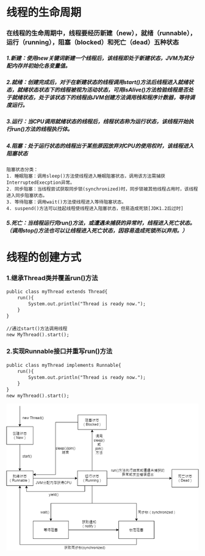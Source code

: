 # **线程的生命周期**

### 在线程的生命周期中，线程要经历新建（new），就绪（runnable），运行（running），阻塞（blocked）和死亡（dead）五种状态
##### 1.新建：使用new关键词新建一个线程后，该线程即处于新建状态，JVM为其分配内存并初始化各变量值。 
##### 2.就绪：创建完成后，对于在新建状态的线程调用start()方法后线程进入就绪状态，就绪状态状态下的线程被视为活动状态，可用isAlive()方法检验线程是否处于就绪状态，处于该状态下的线程由JVM创建方法调用栈和程序计数器，等待调度运行。
##### 3.运行：当CPU调用就绪状态的线程后，线程状态称为运行状态，该线程开始执行run()方法的线程执行体。
##### 4.阻塞：处于运行状态的线程出于某些原因放弃对CPU的使用权时，该线程进入阻塞状态
```
阻塞状态分类：
1. 睡眠阻塞：调用sleep()方法使线程进入睡眠阻塞状态，调用该方法需捕获InterruptedExecption异常。
2. 同步阻塞：当线程尝试获取同步锁(synchronized)时，同步锁被其他线程占用时，该线程进入同步阻塞状态。
3. 等待阻塞：调用wait()方法使线程进入等待阻塞状态。
4. suspend()方法可以挂起线程使线程进入阻塞状态，但易造成死锁[JDK1.2后过时]
```
##### 5.死亡：当线程运行完run()方法，或遭遇未捕获的异常时，线程进入死亡状态。（调用stop()方法也可以让线程进入死亡状态，因容易造成死锁所以弃用。）

# **线程的创建方式**
### 1.继承Thread类并覆盖run()方法
```
public class myThread extends Thread{
    run(){
        System.out.println("Thread is ready now.");
    }
}

//通过start()方法调用线程
new MyThread().start();
```
### 2.实现Runnable接口并重写run()方法
```
public class myThread implements Runnable{
    run(){
        System.out.println("Thread is ready now.");
    }
}
new myThread().start();
```
![Image text](https://github.com/tenzo56/week1-topic/blob/gh-pages/diagram.png)
